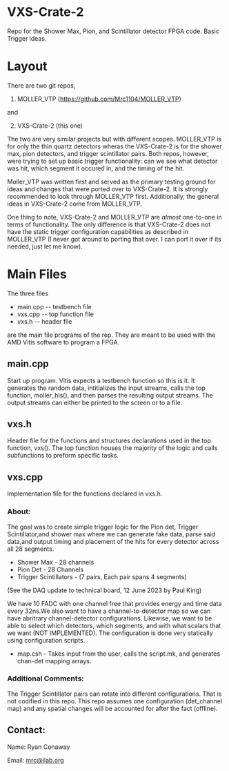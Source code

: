 # VXS-Crate-2
Repo for the Shower Max, Pion, and Scintillator detector FPGA code. Basic Trigger ideas. 

# Layout
There are two git repos,
1. MOLLER_VTP (https://github.com/Mrc1104/MOLLER_VTP)

and 

2. VXS-Crate-2 (this one)

The two are very similar projects but with different scopes. MOLLER_VTP is for only the thin quartz detectors wheras the VXS-Crate-2 is for the shower max, pion detectors, and trigger scintillator pairs. Both repos, however, were trying to set up basic trigger functionality: can we see what detector was hit, which segment it occured in, and the timing of the hit. 

Moller_VTP was written first and served as the primary testing ground for ideas and changes that were ported over to VXS-Crate-2. It is strongly recommended to look through MOLLER_VTP first. Additionally, the general ideas in VXS-Crate-2 come from MOLLER_VTP.

One thing to note, VXS-Crate-2 and MOLLER_VTP are *almost* one-to-one in terms of functionality. The only difference is that VXS-Crate-2 does not have the static trigger configuration capabilities as described in MOLLER_VTP (I never got around to porting that over. I can port it over if its needed, just let me know).

# Main Files
The three files
* main.cpp      -- testbench file
* vxs.cpp       -- top function file
* vxs.h         -- header file

are the main file programs of the rep. They are meant to be used with the AMD Vitis software to program a FPGA. 


## main.cpp
Start up program. Vitis expects a testbench function so this is it. It generates the random data, intitializes the input streams, calls the top function, moller_hls(), and then parses the resulting output streams. The output streams can either be printed to the screen or to a file. 

## vxs.h
Header file for the functions and structures declarations used in the top function, vxs(). The top function houses the majority of the logic and calls subfunctions to preform specific tasks.

## vxs.cpp
Implementation file for the functions declared in vxs.h. 

### About:
The goal was to create simple trigger logic for the Pion det, Trigger Scintillator,and shower max where we can generate fake data, parse said data,and output timing and placement of the hits for every detector across all 28 segments.
* Shower Max            - 28 channels 
* Pion Det              - 28 Channels 
* Trigger Scintillators - (7 pairs, Each pair spans 4 segments)

(See the DAQ update to technical board, 12 June 2023 by Paul King)

We have 10 FADC with one channel free that provides energy and time data every 32ns.We also want to have a channel-to-detector map so we can have abritrary channel-detector configurations. Likewise, we want to be able to select which detectors, which segments, and with what scalars that we want (NOT IMPLEMENTED). 
The configuration is done very statically using configuration scripts.
* map.csh - Takes input from the user, calls the script.mk, and generates chan-det mapping arrays. 


### Additional Comments:
The Trigger Scintillator pairs can rotate into different configurations. That is not codified in this repo. This repo assumes one configuration (det_channel map) and any spatial changes will be accounted for after the fact (offline). 

## Contact:

Name: Ryan Conaway

Email: mrc@jlab.org
